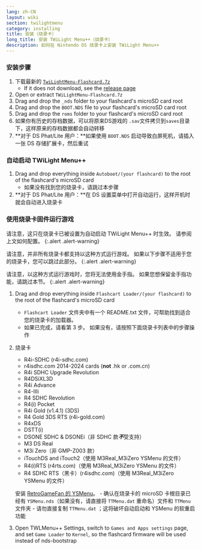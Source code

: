 ```yaml
---
lang: zh-CN
layout: wiki
section: twilightmenu
category: installing
title: 安装（烧录卡）
long_title: 安装 TWiLight Menu++（烧录卡）
description: 如何在 Nintendo DS 烧录卡上安装 TWiLight Menu++
---
```


### 安装步骤
1. 下载最新的 [`TwiLightMenu-Flashcard.7z`](https://github.com/DS-Homebrew/TWiLightMenu/releases/latest/download/TWiLightMenu-Flashcard.7z)
    - If it does not download, see the [release page](https://github.com/DS-Homebrew/TWiLightMenu/releases/latest)
1. Open or extract `TWiLightMenu-Flashcard.7z`
1. Drag and drop the `_nds` folder to your flashcard's microSD card root
1. Drag and drop the `BOOT.NDS` file to your flashcard's microSD card root
1. Drag and drop the `roms` folder to your flashcard's microSD card root
1. 如果你有历史的存档数据，可以将原来DS游戏的 `.sav`文件拷贝到`saves`目录下，这样原来的存档数据都会自动转移
1. **对于 DS Phat/Lite 用户：**如果使用 `BOOT.NDS` 启动导致白屏死机，请插入一张 DS 存储扩展卡，然后重试

### 自动启动 TWiLight Menu++
1. Drag and drop everything inside `Autoboot/(your flashcard)` to the root of the flashcard's microSD card
    - 如果没有找到您的烧录卡，请跳过本步骤
1. **对于 DS Phat/Lite 用户：**在 DS 设置菜单中打开自动运行，这样开机时就会自动进入烧录卡

### 使用烧录卡固件运行游戏

请注意，这只在烧录卡已被设置为自动启动 TWiLight Menu++ 时生效。 请参阅上文如何配置。
{:.alert .alert-warning}

请注意，并非所有烧录卡都支持以这种方式运行游戏。 如果以下步骤不适用于您的烧录卡，您可以跳过此部分。
{:.alert .alert-warning}

请注意，以这种方式运行游戏时，您将无法使用金手指。 如果您想保留金手指功能，请跳过本节。
{:.alert .alert-warning}

1. Drag and drop everything inside `Flashcart Loader/(your flashcard)` to the root of the flashcard's microSD card
    - `Flashcart Loader` 文件夹中有一个 README.txt 文件，可帮助找到适合您的烧录卡的加载器。
    - 如果已完成，请看第 3 步。 如果没有，请按照下面烧录卡列表中的步骤操作

1. 烧录卡
    - R4i-SDHC (r4i-sdhc.com)
    - r4isdhc.com 2014-2024 cards (**not** .hk or .com.cn)
    - R4i SDHC Upgrade Revolution
    - R4DSiXL3D
    - R4i Advance
    - R4-IIIi
    - R4 SDHC Revolution
    - R4(i) Pocket
    - R4i Gold (v1.4.1) (3DS)
    - R4 Gold 3DS RTS (r4i-gold.com)
    - R4xDS
    - DSTT(i)
    - DSONE SDHC & DSONEi（非 SDHC 款***不***受支持）
    - M3 DS Real
    - M3i Zero（非 GMP-Z003 款）
    - iTouchDS and iTouch2（使用 M3Real_M3iZero YSMenu 的文件）
    - R4(i)RTS (r4rts.com)（使用 M3Real_M3iZero YSMenu 的文件）
    - R4 SDHC RTS（黑卡）(r4isdhc.com)（使用 M3Real_M3iZero YSMenu 的文件）

    安装 [RetroGameFan 的 YSMenu](https://gbatemp.net/download/35737/)。
        - 确认在烧录卡的 microSD 卡根目录已经有 `YSMenu.nds`（如果没有，请直接将 `TTMenu.dat` 重命名）文件和 `TTMenu` 文件夹
        - 请勿直接复制 `TTMenu.dat` ；这将破坏自动启动和 YSMenu 的软重启功能
1. Open TWLMenu++ Settings, switch to `Games and Apps settings` page, and set `Game Loader` to `Kernel`, so the flashcard firmware will be used instead of nds-bootstrap
